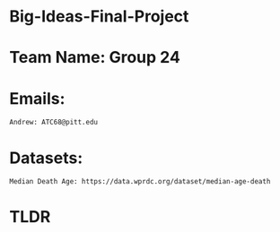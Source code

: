 # Big-Ideas-Final-Project
# Team Name: Group 24
# Emails:
    Andrew: ATC68@pitt.edu
    
    
# Datasets:
    Median Death Age: https://data.wprdc.org/dataset/median-age-death
    
    
# TLDR
    